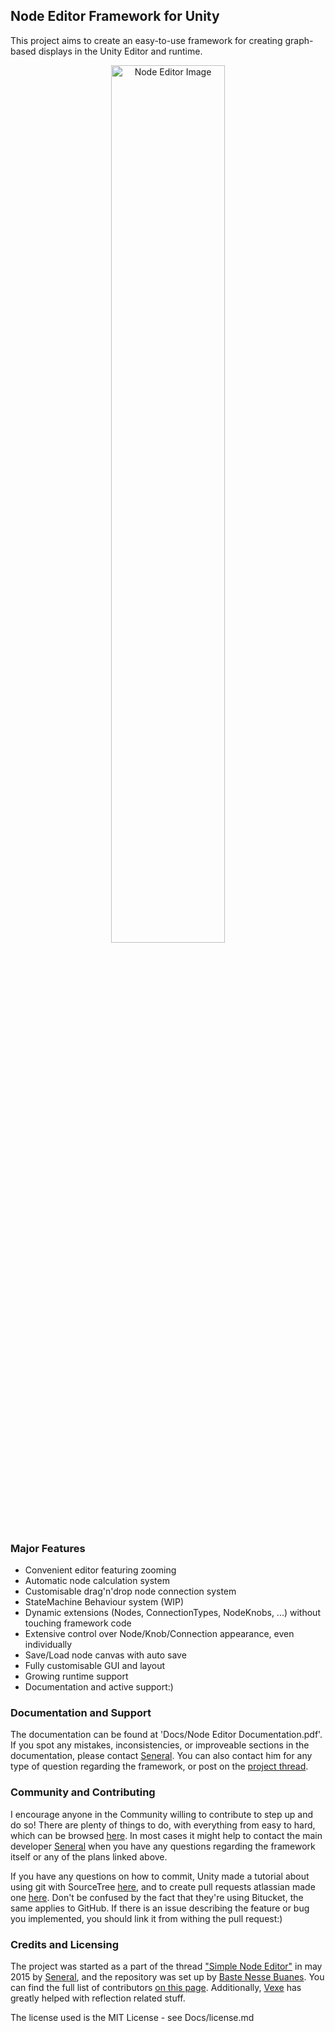 ## Node Editor Framework for Unity
This project aims to create an easy-to-use framework for creating graph-based displays in the Unity Editor and runtime.

<p align="center">
  <img alt="Node Editor Image" src="http://i.imgur.com/I3rDd7Y.jpg" width="60%"/>
</p>

### Major Features
- Convenient editor featuring zooming
- Automatic node calculation system
- Customisable drag'n'drop node connection system
- StateMachine Behaviour system (WIP)
- Dynamic extensions (Nodes, ConnectionTypes, NodeKnobs, ...) without touching framework code
- Extensive control over Node/Knob/Connection appearance, even individually
- Save/Load node canvas with auto save
- Fully customisable GUI and layout
- Growing runtime support
- Documentation and active support:)

### Documentation and Support
The documentation can be found at 'Docs/Node Editor Documentation.pdf'. If you spot any mistakes, inconsistencies, or improveable sections in the documentation, please contact [Seneral](http://forum.unity3d.com/members/seneral.638015/). You can also contact him for any type of question regarding the framework, or post on the [project thread](http://forum.unity3d.com/threads/simple-node-editor.189230/#post-2134738).

### Community and Contributing
I encourage anyone in the Community willing to contribute to step up and do so! There are plenty of things to do, with everything from easy to hard, which can be browsed [here](https://github.com/Baste-RainGames/Node_Editor/issues). In most cases it might help to contact the main developer [Seneral](http://forum.unity3d.com/members/seneral.638015/) when you have any questions regarding the framework itself or any of the plans linked above.

If you have any questions on how to commit, Unity made a tutorial about using git with SourceTree [here](https://unity3d.com/learn/tutorials/topics/cloud-build/creating-your-first-source-control-repository), and to create pull requests atlassian made one [here](https://www.atlassian.com/git/tutorials/making-a-pull-request/how-it-works). Don't be confused by the fact that they're using Bitucket, the same applies to GitHub. If there is an issue describing the feature or bug you implemented, you should link it from withing the pull request:)

### Credits and Licensing
The project was started as a part of the thread ["Simple Node Editor"](http://forum.unity3d.com/threads/simple-node-editor.189230/#post-2134738) in may 2015 by [Seneral](http://forum.unity3d.com/members/seneral.638015/), and the repository was set up by [Baste Nesse Buanes](http://forum.unity3d.com/members/baste.185905/). You can find the full list of contributors [on this page](https://github.com/Baste-RainGames/Node_Editor/graphs/contributors). Additionally, [Vexe](http://forum.unity3d.com/members/vexe.280515/) has greatly helped with reflection related stuff.

The license used is the MIT License - see Docs/license.md
